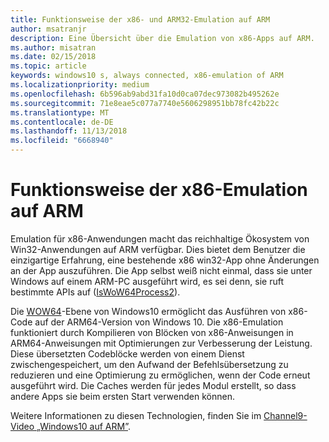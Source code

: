 ```yaml
---
title: Funktionsweise der x86- und ARM32-Emulation auf ARM
author: msatranjr
description: Eine Übersicht über die Emulation von x86-Apps auf ARM.
ms.author: misatran
ms.date: 02/15/2018
ms.topic: article
keywords: windows10 s, always connected, x86-emulation of ARM
ms.localizationpriority: medium
ms.openlocfilehash: 6b596ab9abd31fa10d0ca07dec973082b495262e
ms.sourcegitcommit: 71e8eae5c077a7740e5606298951bb78fc42b22c
ms.translationtype: MT
ms.contentlocale: de-DE
ms.lasthandoff: 11/13/2018
ms.locfileid: "6668940"
---
```

# <a name="how-x86-emulation-works-on-arm"></a>Funktionsweise der x86-Emulation auf ARM
Emulation für x86-Anwendungen macht das reichhaltige Ökosystem von Win32-Anwendungen auf ARM verfügbar. Dies bietet dem Benutzer die einzigartige Erfahrung, eine bestehende x86 win32-App ohne Änderungen an der App auszuführen. Die App selbst weiß nicht einmal, dass sie unter Windows auf einem ARM-PC ausgeführt wird, es sei denn, sie ruft bestimmte APIs auf ([IsWoW64Process2](https://msdn.microsoft.com/en-us/library/windows/desktop/mt804318.aspx)).

Die [WOW64](https://msdn.microsoft.com/en-us/library/windows/desktop/aa384249(v=vs.85).aspx)-Ebene von Windows10 ermöglicht das Ausführen von x86-Code auf der ARM64-Version von Windows 10. Die x86-Emulation funktioniert durch Kompilieren von Blöcken von x86-Anweisungen in ARM64-Anweisungen mit Optimierungen zur Verbesserung der Leistung. Diese übersetzten Codeblöcke werden von einem Dienst zwischengespeichert, um den Aufwand der Befehlsübersetzung zu reduzieren und eine Optimierung zu ermöglichen, wenn der Code erneut ausgeführt wird. Die Caches werden für jedes Modul erstellt, so dass andere Apps sie beim ersten Start verwenden können. 

Weitere Informationen zu diesen Technologien, finden Sie im [Channel9-Video „Windows10 auf ARM”](https://channel9.msdn.com/Events/Build/2017/P4171). 